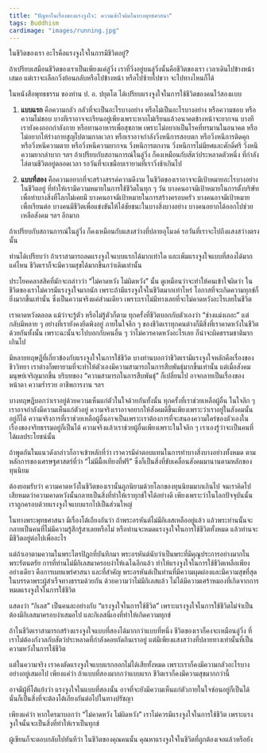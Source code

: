 ```yaml
---
title: "ปัญหาในเรื่องของแรงจูงใจ: ความเข้าใจผิดในทางพุทธศาสนา"
tags: Buddhism
cardimage: "images/running.jpg"
---
```


ในชีวิตของเรา อะไรคือแรงจูงใจในการมีชีวิตอยู่?

ถ้าเปรียบเสมือนชีวิตของเราเป็นเพียงแค่ลู่วิ่ง เราที่วิ่งอยู่บนลู่วิ่งนั้นคือชีวิตของเรา เวลาเดินไปข้างหน้าเสมอ แต่เราจะเลือกวิ่งย้อนกลับหรือไปข้างหน้า หรือไปซ้ายไปขวา จะไปทางไหนก็ได้

ในหนังสือพุทธธรรม ของท่าน ป. อ. ปยุตโต ได้เปรียบแรงจูงใจในการใช้ชีวิตของคนไว้สองแบบ

1. **แบบแรก** คือความกลัว กลัวที่จะเป็นอะไรบางอย่าง หรือไม่เป็นอะไรบางอย่าง หรือความชอบ หรือความไม่ชอบ บางทีเราอาจจะเรียนอยู่เพียงเพราะหากไม่เรียนแล้วอนาคตข้างหน้าจะยากจน บางทีเรายังคงออกกำลังกาย หรือทานอาหารเพื่อสุขภาพ เพราะไม่อยากเป็นโรคที่ทรมานในอนาคต หรือไม่อยากให้ร่างกายสูญไปตามกาลเวลา หรือเราอาจกำลังวิ่งหนีการสอบตก หรือวิ่งหนีการติดคุก หรือวิ่งหนีความตาย หรือวิ่งหนีความยากจน วิ่งหนีการตกงาน วิ่งหนีการไม่มียศและศักดิ์ศรี วิ่งหนีความยากลำบาก ฯลฯ
ถ้าเปรียบกับสถานการณ์ในลู่วิ่ง ก็คงเหมือนกับสัตว์ประหลาดตัวหนึ่ง ที่กำลังไล่ตามชีวิตอยู่ตลอดเวลา รอวันที่จะเขมือบเรายามที่เราวิ่งช้าเกินไป

2. **แบบที่สอง** คือความอยากที่จะสร้างสรรค์ความดีงาม ในชีวิตของเราอาจจะมีเป้าหมายอะไรบางอย่างในชีวิตอยู่ ที่ทำให้เรามีความหมายในการใช้ชีวิตในทุก ๆ วัน บางคนอาจมีเป้าหมายในการตั้งบริษัทเพื่อทำบางสิ่งที่โลกไม่เคยมี บางคนอาจมีเป้าหมายในการสร้างครอบครัว บางคนอาจมีเป้าหมายเพื่อเรียนต่อ บางคนมีชีวิตเพื่อแข่งขันให้ได้ชัยชนะในบางสิ่งบางอย่าง บางคนอยากได้ออกไปช่วยเหลือสังคม ฯลฯ อีกมาก

ถ้าเปรียบกับสถานการณ์ในลู่วิ่ง ก็คงเหมือนกับแสงสว่างที่ปลายอุโมงค์ รอวันที่เราจะไปถึงแสงสว่างตรงนั้น

ท่านได้เปรียบว่า ถ้าเราสามารถลดแรงจูงใจแบบแรกได้มากเท่าใด และเพิ่มแรงจูงใจแบบที่สองได้มากแค่ไหน ชีวิตเราก็จะมีความสุขได้มากขึ้นกว่าเดิมเท่านั้น

ประโยคคลาสสิคที่มักจะกล่าวว่า “ไม่คาดหวัง ไม่ผิดหวัง” นั้น ดูเหมือนว่าจะทำให้คนเข้าใจผิดว่า ในชีวิตของเราไม่ควรมีแรงจูงใจมากนัก เพราะถ้ามีแรงจูงใจในชีวิตมากเท่าไหร่ โอกาสที่จะเกิดความทุกข์ก็ยิ่งมากขึ้นเท่านั้น ซึ่งเป็นความจริงแค่ส่วนเดียว เพราะเราไม่มีทางเลยที่จะไม่คาดหวังอะไรเลยในชีวิต

เราคาดหวังตลอด แม้ว่าจะรู้ตัว หรือไม่รู้ตัวก็ตาม ทุกครั้งที่ชีวิตบอกกับตัวเองว่า “ช่างแม่งเถอะ” แต่กลับมีหลาย ๆ อย่างที่เรายังคงยึดพิงอยู่ ภายในใจลึก ๆ ของชีวิตเราทุกคนต่างก็มีสิ่งที่เราคาดหวังในชีวิตด้วยกันทั้งนั้น เพราะฉะนั้นจะไปบอกกับคนอื่น ๆ ว่าไม่ควรคาดหวังอะไรเลย ก็น่าจะผิดธรรมชาติมากเกินไป

มีหลายทฤษฎีที่เกี่ยวข้องกับแรงจูงใจในการใช้ชีวิต บางท่านบอกว่าชีวิตเรามีแรงจูงใจหลักคือเรื่องของชีววิทยา เราต่างก็พยายามที่จะทำให้ตัวเองมีความสามารถในการสืบพันธุ์มากขึ้นเท่านั้น แต่เมื่อสังคมมนุษย์เจริญมากขึ้น บริบทของ “ความสามารถในการสืบพันธุ์” ก็เปลี่ยนไป อาจกลายเป็นเรื่องของหน้าตา ความร่ำรวย อาชีพการงาน ฯลฯ

บางทฤษฎีบอกว่าเราอยู่ด้วยความเห็นแก่ตัวในใจด้วยกันทั้งนั้น ทุกครั้งที่เราช่วยเหลือผู้อื่น ในใจลึก ๆ เราอาจกำลังมีความเห็นแก่ตัวอยู่ ความจริงเราอาจอยากให้สังคมดีขึ้นเพียงเพราะว่าเราอยู่ในสังคมนั้นอยู่ก็ได้ ความจริงการที่เราช่วยเหลือผู้อื่นอาจเป็นเพราะเราต้องการที่จะสนองความใคร่ของตัวเองในเรื่องของจริยธรรมอยู่ก็เป็นได้ ความจริงแล้วเราช่วยผู้อื่นเพียงเพราะในใจลึก ๆ เราเองรู้ว่าจะเป็นคนที่ได้ผลประโยชน์นั้น 

ถ้าพูดกันในแนวดังกล่าวก็อาจเข้าหลักที่ว่า เราควรมีค่าตอบแทนในการทำบางสิ่งบางอย่างทั้งหมด ตามหลักการของเศรษฐศาสตร์ที่ว่า “ไม่มีมื้อเทียงที่ฟรี” ซึ่งก็เป็นสิ่งที่ขับเคลื่อนสังคมมานานตามหลักของทุนนิยม

ต้องยอมรับว่า ความคาดหวังในชีวิตของเรานั้นถูกนิยามด้วยโลกของทุนนิยมมากเกินไป จนเราคิดไปเสียหมดว่าความคาดหวังนั้นกลายเป็นสิ่งที่ทำให้เราทุกข์ใจได้อย่างดี เพียงเพราะว่าในโลกปัจจุบันนั้นเราถูกครอบด้วยแรงจูงใจแบบแรกไปเป็นส่วนใหญ่

ในทางพระพุทธศาสนา มีเรื่องโต้เถียงกันว่า ถ้าพระอรหันต์ไม่มีกิเลสเหลืออยู่แล้ว แล้วพระท่านนั้นจะกลายเป็นคนที่ไม่มีความรู้สึกรู้สาเลยหรือไม่ หรือท่านจะหมดแรงจูงใจในการใช้ชีวิตทั้งหมด แล้วท่านจะมีชีวิตอยู่ต่อไปเพื่ออะไร

แต่ถ้าเอาตามความในพระไตรปิฎกที่บันทึกมา พระอรหันต์นับว่าเป็นพระที่มีคุณูประการอย่างมากในพระรัตนตรัย การที่ท่านไม่มีกิเลสมาครอบงำให้เฉไฉอีกแล้ว ทำให้แรงจูงใจในการใช้ชีวิตเหลือเพียงอย่างเดียว คือการเผยแพร่ศาสนา และที่สำคัญ พระอรหันต์เป็นท่านที่มีความผุดผ่องและมีความสุขที่สุดในบรรดาพระผู้สำเร็จทางธรรมด้วยกัน ด้วยความว่าไม่มีกิเลสแล้ว ไม่ได้มีความเศร้าหมองที่เกิดจากการหมดแรงจูงใจในการใช้ชีวิต

แสดงว่า “กิเลส” เป็นคนละอย่างกับ “แรงจูงใจในการใช้ชีวิต” เพราะแรงจูงใจในการใช้ชีวิตไม่จำเป็นต้องมีกิเลสมาครอบงำเสมอไป และกิเลสนี่เองที่ทำให้เกิดความทุกข์

ถ้าในชีวิตเราสามารถสร้างแรงจูงใจแบบที่สองได้มากกว่าแบบที่หนึ่ง ชีวิตของเราก็คงจะเหมือนลู่วิ่ง ที่เราไม่ต้องกังวลกับสัตว์ประหลาดที่กำลังคอยกัดกินเราอยู่ แต่มีเพียงแสงสว่างที่ปลายทางเท่านั้นที่เป็นความหวังในการใช้ชีวิต

แต่ในความจริง เราคงตัดแรงจูงใจแบบแรกออกไม่ได้เสียทั้งหมด เพราะเราก็คงมีความกลัวอะไรบางอย่างอยู่เสมอไป เพียงแค่ว่า ถ้าแบบที่สองมากกว่าแบบแรก ชีวิตเราก็คงมีความสุขมากกว่านี้

อาจมีผู้ที่โต้แย้งว่า แรงจูงใจในแบบที่สองนั้น อาจที่จะยังมีความเห็นแก่ตัวภายในใจซ่อนอยู่ก็เป็นได้ นั่นก็เป็นสิ่งที่จะต้องโต้เถียงกันต่อไปในทางปรัชญา 

เพียงแค่ว่า หากใครมาบอกว่า “ไม่คาดหวัง ไม่ผิดหวัง” เราไม่ควรมีแรงจูงใจในการใช้ชีวิต เพราะแรงจูงใจนั้นจะเป็นสิ่งที่ทำให้เราเป็นทุกข์ 

ผู้เขียนก็จะตอบกลับไปทันทีว่า ในชีวิตของคุณคนนั้น คุณหาแรงจูงใจในชีวิตที่ถูกต้องเจอแล้วหรือยัง
